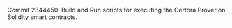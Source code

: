 Commit 2344450.                    Build and Run scripts for executing the Certora Prover on Solidity smart contracts.